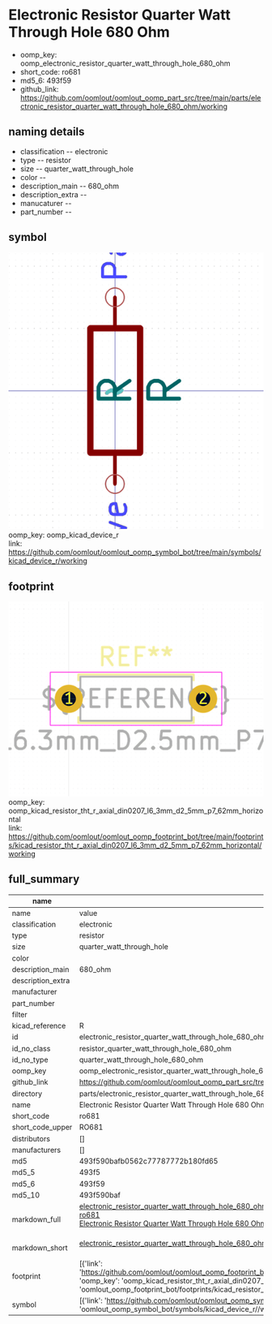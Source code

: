 # Electronic Resistor Quarter Watt Through Hole 680 Ohm

  
* oomp_key: oomp_electronic_resistor_quarter_watt_through_hole_680_ohm 
* short_code: ro681
* md5_6: 493f59  
* github_link: https://github.com/oomlout/oomlout_oomp_part_src/tree/main/parts/electronic_resistor_quarter_watt_through_hole_680_ohm/working  
## naming details
* classification -- electronic
* type -- resistor
* size -- quarter_watt_through_hole
* color -- 
* description_main -- 680_ohm
* description_extra -- 
* manucaturer -- 
* part_number -- 



## symbol

![](symbol/0/working/working_600.png)  
oomp_key: oomp_kicad_device_r  
link: https://github.com/oomlout/oomlout_oomp_symbol_bot/tree/main/symbols/kicad_device_r/working  

## footprint

![](footprint/0/working/working_600.png)  
oomp_key: oomp_kicad_resistor_tht_r_axial_din0207_l6_3mm_d2_5mm_p7_62mm_horizontal  
link: https://github.com/oomlout/oomlout_oomp_footprint_bot/tree/main/footprints/kicad_resistor_tht_r_axial_din0207_l6_3mm_d2_5mm_p7_62mm_horizontal/working  

## full_summary
| name | value | 
| --- | --- | 
| name | value | 
| classification | electronic | 
| type | resistor | 
| size | quarter_watt_through_hole | 
| color |  | 
| description_main | 680_ohm | 
| description_extra |  | 
| manufacturer |  | 
| part_number |  | 
| filter |  | 
| kicad_reference | R | 
| id | electronic_resistor_quarter_watt_through_hole_680_ohm | 
| id_no_class | resistor_quarter_watt_through_hole_680_ohm | 
| id_no_type | quarter_watt_through_hole_680_ohm | 
| oomp_key | oomp_electronic_resistor_quarter_watt_through_hole_680_ohm | 
| github_link | https://github.com/oomlout/oomlout_oomp_part_src/tree/main/parts/electronic_resistor_quarter_watt_through_hole_680_ohm/working | 
| directory | parts/electronic_resistor_quarter_watt_through_hole_680_ohm | 
| name | Electronic Resistor Quarter Watt Through Hole 680 Ohm | 
| short_code | ro681 | 
| short_code_upper | RO681 | 
| distributors | [] | 
| manufacturers | [] | 
| md5 | 493f590bafb0562c77787772b180fd65 | 
| md5_5 | 493f5 | 
| md5_6 | 493f59 | 
| md5_10 | 493f590baf | 
| markdown_full | [electronic_resistor_quarter_watt_through_hole_680_ohm](https://github.com/oomlout/oomlout_oomp_part_src/tree/main/parts/electronic_resistor_quarter_watt_through_hole_680_ohm/working)<br>[ro681](https://github.com/oomlout/oomlout_oomp_part_src/tree/main/parts/electronic_resistor_quarter_watt_through_hole_680_ohm/working)<br>[Electronic Resistor Quarter Watt Through Hole 680 Ohm](https://github.com/oomlout/oomlout_oomp_part_src/tree/main/parts/electronic_resistor_quarter_watt_through_hole_680_ohm/working)<br><br> | 
| markdown_short | [electronic_resistor_quarter_watt_through_hole_680_ohm](https://github.com/oomlout/oomlout_oomp_part_src/tree/main/parts/electronic_resistor_quarter_watt_through_hole_680_ohm/working)<br><br> | 
| footprint | [{'link': 'https://github.com/oomlout/oomlout_oomp_footprint_bot/tree/main/foootprntss/kicad_resistor_tht_r_axial_din0207_l6_3mm_d2_5mm_p7_62mm_horizontal', 'oomp_key': 'oomp_kicad_resistor_tht_r_axial_din0207_l6_3mm_d2_5mm_p7_62mm_horizontal', 'directory': 'oomlout_oomp_footprint_bot/footprints/kicad_resistor_tht_r_axial_din0207_l6_3mm_d2_5mm_p7_62mm_horizontal//working/working.kicad_mod'}] | 
| symbol | [{'link': 'https://github.com/oomlout/oomlout_oomp_symbol_bot/tree/main/symbols/kicad_device_r', 'oomp_key': 'oomp_kicad_device_r', 'directory': 'oomlout_oomp_symbol_bot/symbols/kicad_device_r//working/working.kicad_sym'}] | 
